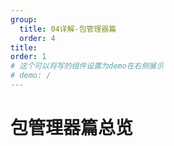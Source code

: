 ```yaml
---
group:
  title: 04详解-包管理器篇
  order: 4
title: 
order: 1
# 这个可以将写的组件设置为demo在右侧展示
# demo: /
---
```


# 包管理器篇总览



